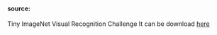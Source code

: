 #### source:
Tiny ImageNet Visual Recognition Challenge
It can be download [here](https://tiny-imagenet.herokuapp.com/)
